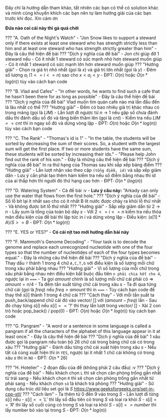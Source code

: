 Đây chỉ là hướng dẫn tham khảo, tất nhiên các bạn có thể có solution khác và mình cũng khuyến khích các bạn nên tự làm hướng giải của các bạn trước khi đọc.
Xin cảm ơn

**Đứa nào coi cái này thì gà quá chời**

??? "A. Oath of the Night's Watch"
    - "Jon Snow likes to support a steward only if there exists at least one steward who has strength strictly less than him and at least one steward who has strength strictly greater than him"
    - Đây là câu thể hiện đề bài
    ??? "Dịch ý nghĩa của đề bài"
        - Jon chỉ giúp đỡ 1 steward nếu
        - Có ít nhất 1 steward có sức mạnh nhỏ hơn steward muốn giúp
        - Có ít nhất 1 steward có sức mạnh lớn hơn steward muốn giúp
    ??? "Hướng giải"
        - Chọn ra giá trị nhỏ nhất (gọi là $x$) và giá trị lớn nhất (gọi là $y$)
        - Đêm số lượng $a_i$ ($1 <= i <= n$) sao cho $x < a_i < y$
        - ĐPT: $O(n)$ hoặc $O(n*log(n))$ tùy vào cách bạn code

??? "B. Vlad and Cafes"
    - "In other words, he wants to find such a cafe that he hasn't been there for as long as possible"
    - Đây là câu thể hiện đề bài
    ??? "Dịch ý nghĩa của đề bài"
        Vlad muốn tìm quán cafe nào mà lần đầu đến là lâu nhất có thể
    ??? "Hướng giải"
        - Đếm có bao nhiêu giá trị khác nhau có trong mảng (gọi là $LIM$)
        - Lần lượt đi ngược từ $n$ -> $1$ nếu gặp số chưa đánh dấu thì đánh dấu số đó và tăng biến thăm lên (gọi là $cnt$)
        - Kiểm tra nếu $LIM == cnt$ thì in ngay số đó và dừng vòng lặp
        - ĐPT: $O(n)$ hoặc $O(n*log(n))$ tùy vào cách bạn code

??? "C. The Rank"
    - "Thomas's id is 1"
    - "In the table, the students will be sorted by decreasing the sum of their scores. So, a student with the largest sum will get the first place. If two or more students have the same sum, these students will be sorted by increasing their ids."
    - "Please help John find out the rank of his son."
    - Đây là những câu thể hiện đề bài
    ??? "Dịch ý nghĩa của đề bài"
        In ra thứ hạng của Thomas sau khi sắp xếp bảng điểm
    ??? "Hướng giải"
        - Lần lượt nhận vào theo cặp `(tổng điểm, id)` và sắp xếp giảm dần
        - Lưu ý cần phải tạo thêm hàm kiểm tra nếu số điểm bằng nhau thì id của ai thấp hơn thì người đó thứ hạng cao hơn
        - ĐPT: $O(n*(log(n))$


??? "D. Watering System"
    - Cả đề bài :v
    - **Lưu ý câu này:** "Arkady can only use the water that flows from the first hole."
    ??? "Dịch ý nghĩa của đề bài"
        - Số lỗ bít lại ít nhất sao cho có ít nhất B lít nước được chảy ra khỏi lỗ thứ nhất
        - Và không được bít lỗ thứ nhất
    ??? "Hướng giải"
        - Sắp xếp giảm dần từ $2$ -> $n$
        - Lấy sum là tổng của toàn bộ dãy $s$
        - Với $2 <= i <= n$ kiểm tra nếu thỏa mãn điều kiện của đề bài thì lập tức in $i$ và dừng vòng lặp
        - Điều kiện: $(s[1]*A) / S >= B$
        - ĐPT: $O(n*log(n))$

??? "E. YES or YES?"
    - **Có cái nịt tao mới hướng dẫn bài này**

??? "F. Mammoth's Genome Decoding"
    - "Your task is to decode the genome and replace each unrecognized nucleotide with one of the four types so that the number of nucleotides of each of the four types becomes equal."
    - Đây là những câu thể hiện đề bài
    ??? "Dịch ý nghĩa của đề bài"
        - Thay dấu `?` thành 1 trong 4 chữ `A,C,T,G` với điều kiện là số lượng mỗi chữ trong xâu phải bằng nhau
    ??? "Hướng giải"
        - Vì số lượng của mỗi chữ trong xâu phải bằng nhau nên điều kiện bắt buộc đầu tiên `n phải chia hết cho 4`, ngược lại in `===`
        - Ta gọi $amount$ chính là số lượng mỗi chữ cái phải có => $amount = n / 4$
        - Ta đếm tần suất từng chữ cái trong xâu $s$
        - Ta đi qua từng chữ cái (gọi là $freq$) nếu $freq > amount$ thì in `===`
        - Tùy cách bạn code để thay thế $s[i]$ thành 1 trong 4 chữ cái
        ??? "Cách thay"
            - Với mỗi tần suất ta push_back/append chữ cái đó vào vector/ []  với ($amount - freq$) lần
            - Sau đó chạy từng $s[i]$ nếu $s[i] == '?'$ thì thay lần lượt trong vector/ []
            - Xài 2 con trỏ hoặc pop_back() / pop(0)
        - ĐPT: $O(n)$ hoặc $O(n*log(n))$ tùy cách bạn code

??? "G. Pangram"
    - "A word or a sentence in some language is called a pangram if all the characters of the alphabet of this language appear in it at least once."
    - Đây là câu thể hiện đề bài
    ??? "Dịch ý nghĩa của đề bài"
        1 xâu được gọi là pangram nếu toàn bộ 26 chữ cái trong bảng chữ cái có trong xâu
    ??? "Hướng giải"
        - Đánh dấu từng chữ cái xuất hiện trong xâu $s$
        - Nếu tất cả cùng xuất hiện thì in `YES`, ngược lại ít nhất 1 chữ cái không có trong xâu $s$ thì in `NO`
        - ĐPT: $O(n*26)$

??? "H. Hotelier"
    - 2 đoạn đầu của đề (không phải 2 câu đầu) :v
    ??? "Dịch ý nghĩa của đề bài"
        - Nếu khách chọn `L` thì sẽ chọn căn phòng trống gần nhất từ trái sang
        - Nếu khách chọn `R` thì sẽ chọn căn phòng trống gần nhất từ phải sang
        - Nếu khách chọn `số` là khách trả phòng
    ??? "Hướng giải"
        - Sử dụng cấu trúc dữ liệu set<int> gọi là $S$ https://www.geeksforgeeks.org/set-in-cpp-stl/
        ??? "Cách làm"
            - Ta thêm từ $0$ đến $9$ vào trong $S$
            - Lần lượt đi từng $s[i]$ nếu
            - $s[i] == 'L'$ thì lấy số đầu tiên có trong $S$ và loại ra khỏi $S$
            - $s[i] == 'R'$ thì lấy số cuối cùng có trong $S$ và loại ra khỏi $S$
            - $s[i] == number$ thì lấy number bỏ vào lại trong $S$
            - ĐPT: $O(n*log(n))$